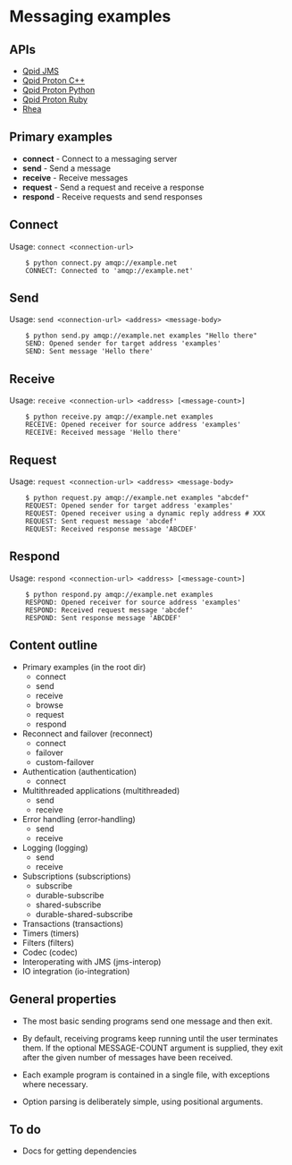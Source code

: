 # Messaging examples

## APIs

 - [Qpid JMS](http://qpid.apache.org/components/jms/index.html)
 - [Qpid Proton C++](http://qpid.apache.org/proton/index.html)
 - [Qpid Proton Python](http://qpid.apache.org/proton/index.html)
 - [Qpid Proton Ruby](http://qpid.apache.org/proton/index.html)
 - [Rhea](https://github.com/grs/rhea)

## Primary examples

 - **connect** - Connect to a messaging server
 - **send** - Send a message
 - **receive** - Receive messages
 - **request** - Send a request and receive a response
 - **respond** - Receive requests and send responses

## Connect

Usage: `connect <connection-url>`

        $ python connect.py amqp://example.net
        CONNECT: Connected to 'amqp://example.net'

## Send

Usage: `send <connection-url> <address> <message-body>`

        $ python send.py amqp://example.net examples "Hello there"
        SEND: Opened sender for target address 'examples'
        SEND: Sent message 'Hello there'

## Receive

Usage: `receive <connection-url> <address> [<message-count>]`

        $ python receive.py amqp://example.net examples
        RECEIVE: Opened receiver for source address 'examples'
        RECEIVE: Received message 'Hello there'

## Request

Usage: `request <connection-url> <address> <message-body>`

        $ python request.py amqp://example.net examples "abcdef"
        REQUEST: Opened sender for target address 'examples'
        REQUEST: Opened receiver using a dynamic reply address # XXX
        REQUEST: Sent request message 'abcdef'
        REQUEST: Received response message 'ABCDEF'

## Respond

Usage: `respond <connection-url> <address> [<message-count>]`

        $ python respond.py amqp://example.net examples
        RESPOND: Opened receiver for source address 'examples'
        RESPOND: Received request message 'abcdef'
        RESPOND: Sent response message 'ABCDEF'

## Content outline

 - Primary examples (in the root dir)
   - connect
   - send
   - receive
   - browse
   - request
   - respond
 - Reconnect and failover (reconnect)
   - connect
   - failover
   - custom-failover
 - Authentication (authentication)
   - connect
 - Multithreaded applications (multithreaded)
   - send
   - receive
 - Error handling (error-handling)
   - send
   - receive
 - Logging (logging)
   - send
   - receive
 - Subscriptions (subscriptions)
   - subscribe
   - durable-subscribe
   - shared-subscribe
   - durable-shared-subscribe
 - Transactions (transactions)
 - Timers (timers)
 - Filters (filters)
 - Codec (codec)
 - Interoperating with JMS (jms-interop)
 - IO integration (io-integration)

## General properties

 - The most basic sending programs send one message and then exit.

 - By default, receiving programs keep running until the user
   terminates them.  If the optional MESSAGE-COUNT argument is
   supplied, they exit after the given number of messages have been
   received.

 - Each example program is contained in a single file, with exceptions
   where necessary.

 - Option parsing is deliberately simple, using positional arguments.

## To do

 - Docs for getting dependencies
